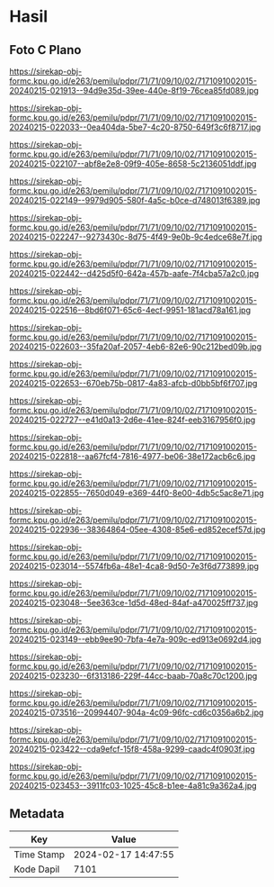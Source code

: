 # Hasil

## Foto C Plano

https://sirekap-obj-formc.kpu.go.id/e263/pemilu/pdpr/71/71/09/10/02/7171091002015-20240215-021913--94d9e35d-39ee-440e-8f19-76cea85fd089.jpg

https://sirekap-obj-formc.kpu.go.id/e263/pemilu/pdpr/71/71/09/10/02/7171091002015-20240215-022033--0ea404da-5be7-4c20-8750-649f3c6f8717.jpg

https://sirekap-obj-formc.kpu.go.id/e263/pemilu/pdpr/71/71/09/10/02/7171091002015-20240215-022107--abf8e2e8-09f9-405e-8658-5c2136051ddf.jpg

https://sirekap-obj-formc.kpu.go.id/e263/pemilu/pdpr/71/71/09/10/02/7171091002015-20240215-022149--9979d905-580f-4a5c-b0ce-d748013f6389.jpg

https://sirekap-obj-formc.kpu.go.id/e263/pemilu/pdpr/71/71/09/10/02/7171091002015-20240215-022247--9273430c-8d75-4f49-9e0b-9c4edce68e7f.jpg

https://sirekap-obj-formc.kpu.go.id/e263/pemilu/pdpr/71/71/09/10/02/7171091002015-20240215-022442--d425d5f0-642a-457b-aafe-7f4cba57a2c0.jpg

https://sirekap-obj-formc.kpu.go.id/e263/pemilu/pdpr/71/71/09/10/02/7171091002015-20240215-022516--8bd6f071-65c6-4ecf-9951-181acd78a161.jpg

https://sirekap-obj-formc.kpu.go.id/e263/pemilu/pdpr/71/71/09/10/02/7171091002015-20240215-022603--35fa20af-2057-4eb6-82e6-90c212bed09b.jpg

https://sirekap-obj-formc.kpu.go.id/e263/pemilu/pdpr/71/71/09/10/02/7171091002015-20240215-022653--670eb75b-0817-4a83-afcb-d0bb5bf6f707.jpg

https://sirekap-obj-formc.kpu.go.id/e263/pemilu/pdpr/71/71/09/10/02/7171091002015-20240215-022727--e41d0a13-2d6e-41ee-824f-eeb3167956f0.jpg

https://sirekap-obj-formc.kpu.go.id/e263/pemilu/pdpr/71/71/09/10/02/7171091002015-20240215-022818--aa67fcf4-7816-4977-be06-38e172acb6c6.jpg

https://sirekap-obj-formc.kpu.go.id/e263/pemilu/pdpr/71/71/09/10/02/7171091002015-20240215-022855--7650d049-e369-44f0-8e00-4db5c5ac8e71.jpg

https://sirekap-obj-formc.kpu.go.id/e263/pemilu/pdpr/71/71/09/10/02/7171091002015-20240215-022936--38364864-05ee-4308-85e6-ed852ecef57d.jpg

https://sirekap-obj-formc.kpu.go.id/e263/pemilu/pdpr/71/71/09/10/02/7171091002015-20240215-023014--5574fb6a-48e1-4ca8-9d50-7e3f6d773899.jpg

https://sirekap-obj-formc.kpu.go.id/e263/pemilu/pdpr/71/71/09/10/02/7171091002015-20240215-023048--5ee363ce-1d5d-48ed-84af-a470025ff737.jpg

https://sirekap-obj-formc.kpu.go.id/e263/pemilu/pdpr/71/71/09/10/02/7171091002015-20240215-023149--ebb9ee90-7bfa-4e7a-909c-ed913e0692d4.jpg

https://sirekap-obj-formc.kpu.go.id/e263/pemilu/pdpr/71/71/09/10/02/7171091002015-20240215-023230--6f313186-229f-44cc-baab-70a8c70c1200.jpg

https://sirekap-obj-formc.kpu.go.id/e263/pemilu/pdpr/71/71/09/10/02/7171091002015-20240215-073516--20994407-904a-4c09-96fc-cd6c0356a6b2.jpg

https://sirekap-obj-formc.kpu.go.id/e263/pemilu/pdpr/71/71/09/10/02/7171091002015-20240215-023422--cda9efcf-15f8-458a-9299-caadc4f0903f.jpg

https://sirekap-obj-formc.kpu.go.id/e263/pemilu/pdpr/71/71/09/10/02/7171091002015-20240215-023453--3911fc03-1025-45c8-b1ee-4a81c9a362a4.jpg


## Metadata

| Key        | Value               |
| ---------- | ------------------- |
| Time Stamp | 2024-02-17 14:47:55 |
| Kode Dapil | 7101                |



